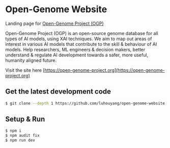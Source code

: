# Open-Genome Website

Landing page for [Open-Genome Project (OGP)](https://github.com/luhouyang/open-genome-project)

Open-Genome Project (OGP) is an open-source genome database for all types of AI models, using XAI techniques. We aim to map out areas of interest in various AI models that contribute to the skill & behaviour of AI models. Help researchers, ML engineers & decision makers, better understand & regulate AI development towards a safer, more useful, humanity aligned future.

Visit the site here [https://open-genome-project.org](https://open-genome-project.org)

## Get the latest development code

```bash
$ git clone --depth 1 https://github.com/luhouyang/open-genome-website.git
```

## Setup & Run

```bash
$ npm i
$ npm audit fix
$ npm run dev
```
